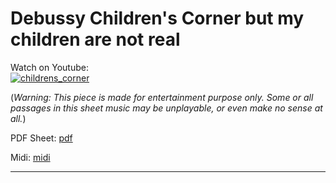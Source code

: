 # **Debussy Children's Corner but my children are not real**          
              
Watch on Youtube:           
[![childrens_corner](http://img.youtube.com/vi/AsUoFeTGVrA/0.jpg)](http://www.youtube.com/watch?v=AsUoFeTGVrA)  
              
(*Warning: This piece is made for entertainment purpose only. Some or all passages in this sheet music may be unplayable, or even make no sense at all.*) 
              
PDF Sheet: [pdf](pdf/childrens_corner.pdf)              
              
Midi: [midi](midi/childrens_corner.mid)   
              
-----         
